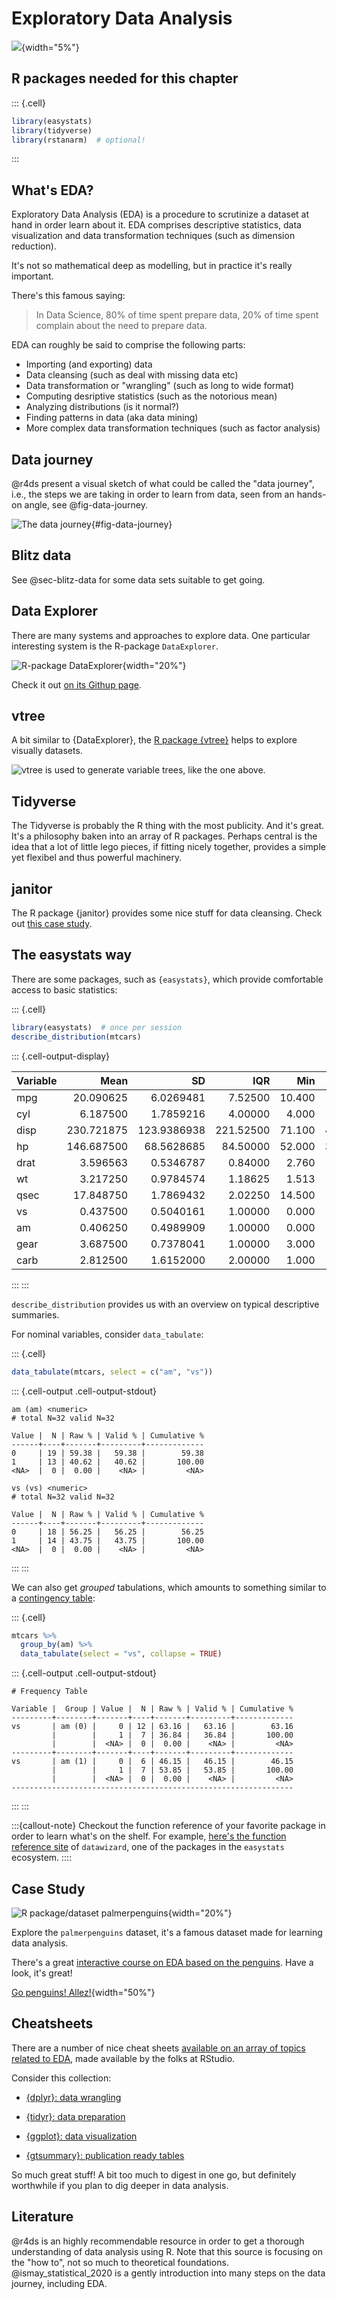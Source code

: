 # Exploratory Data Analysis

![](img/stern.png){width="5%"}



## R packages needed for this chapter


::: {.cell}

```{.r .cell-code}
library(easystats)
library(tidyverse)
library(rstanarm)  # optional!
```
:::




## What's EDA?


Exploratory Data Analysis (EDA) is a procedure to scrutinize a dataset at hand in order learn about it. EDA comprises descriptive statistics, data visualization and data transformation techniques (such as dimension reduction).

It's not so mathematical deep as modelling, but in practice it's really important.

There's this famous saying:

> In Data Science, 80% of time spent prepare data, 20% of time spent complain about the need to prepare data.

EDA can roughly be said to comprise the following parts:

-   Importing (and exporting) data
-   Data cleansing (such as deal with missing data etc)
-   Data transformation or "wrangling" (such as long to wide format)
-   Computing desriptive statistics (such as the notorious mean)
-   Analyzing distributions (is it normal?)
-   Finding patterns in data (aka data mining)
-   More complex data transformation techniques (such as factor analysis)




## Data journey

@r4ds present a visual sketch of what could be called the "data journey",
i.e., the steps we are taking in order to learn from data, seen from an hands-on angle,
see @fig-data-journey.

![The data journey](img/data-journey.png){#fig-data-journey}


## Blitz data


See @sec-blitz-data for some data sets suitable to get going.


## Data Explorer

There are many systems and approaches to explore data. One particular interesting system is the R-package `DataExplorer`.

![R-package DataExplorer](img/dataexplorer-logo.png){width="20%"}

Check it out [on its Githup page](http://boxuancui.github.io/DataExplorer/).

## vtree

A bit similar to {DataExplorer}, the [R package {vtree}](https://nbarrowman.github.io/vtree) helps to explore visually datasets.

![vtree is used to generate variable trees, like the one above.](img/vtree-vertical.png)

## Tidyverse

The Tidyverse is probably the R thing with the most publicity. And it's great. It's a philosophy baken into an array of R packages. Perhaps central is the idea that a lot of little lego pieces, if fitting nicely together, provides a simple yet flexibel and thus powerful machinery.

## janitor

The R package {janitor} provides some nice stuff for data cleansing. Check out [this case study](https://www.exploringdata.org/post/how-to-clean-data-janitor-package/).


## The easystats way

There are some packages, such as `{easystats}`, which provide comfortable access to basic statistics:


::: {.cell}

```{.r .cell-code}
library(easystats)  # once per session
describe_distribution(mtcars)
```

::: {.cell-output-display}
<div class="kable-table">

|Variable |       Mean|          SD|       IQR|    Min|     Max|   Skewness|   Kurtosis|  n| n_Missing|
|:--------|----------:|-----------:|---------:|------:|-------:|----------:|----------:|--:|---------:|
|mpg      |  20.090625|   6.0269481|   7.52500| 10.400|  33.900|  0.6723771| -0.0220063| 32|         0|
|cyl      |   6.187500|   1.7859216|   4.00000|  4.000|   8.000| -0.1922609| -1.7627939| 32|         0|
|disp     | 230.721875| 123.9386938| 221.52500| 71.100| 472.000|  0.4202331| -1.0675234| 32|         0|
|hp       | 146.687500|  68.5628685|  84.50000| 52.000| 335.000|  0.7994067|  0.2752116| 32|         0|
|drat     |   3.596563|   0.5346787|   0.84000|  2.760|   4.930|  0.2927802| -0.4504325| 32|         0|
|wt       |   3.217250|   0.9784574|   1.18625|  1.513|   5.424|  0.4659161|  0.4165947| 32|         0|
|qsec     |  17.848750|   1.7869432|   2.02250| 14.500|  22.900|  0.4063466|  0.8649307| 32|         0|
|vs       |   0.437500|   0.5040161|   1.00000|  0.000|   1.000|  0.2645418| -2.0632731| 32|         0|
|am       |   0.406250|   0.4989909|   1.00000|  0.000|   1.000|  0.4008089| -1.9665503| 32|         0|
|gear     |   3.687500|   0.7378041|   1.00000|  3.000|   5.000|  0.5823086| -0.8952916| 32|         0|
|carb     |   2.812500|   1.6152000|   2.00000|  1.000|   8.000|  1.1570911|  2.0200593| 32|         0|

</div>
:::
:::



`describe_distribution` provides us with an overview on typical descriptive summaries.


For nominal variables, consider `data_tabulate`:


::: {.cell}

```{.r .cell-code}
data_tabulate(mtcars, select = c("am", "vs"))
```

::: {.cell-output .cell-output-stdout}
```
am (am) <numeric>
# total N=32 valid N=32

Value |  N | Raw % | Valid % | Cumulative %
------+----+-------+---------+-------------
0     | 19 | 59.38 |   59.38 |        59.38
1     | 13 | 40.62 |   40.62 |       100.00
<NA>  |  0 |  0.00 |    <NA> |         <NA>

vs (vs) <numeric>
# total N=32 valid N=32

Value |  N | Raw % | Valid % | Cumulative %
------+----+-------+---------+-------------
0     | 18 | 56.25 |   56.25 |        56.25
1     | 14 | 43.75 |   43.75 |       100.00
<NA>  |  0 |  0.00 |    <NA> |         <NA>
```
:::
:::



We can also get *grouped* tabulations,
which amounts to something similar to a [contingency table](https://en.wikipedia.org/wiki/Contingency_table):



::: {.cell}

```{.r .cell-code}
mtcars %>% 
  group_by(am) %>% 
  data_tabulate(select = "vs", collapse = TRUE)
```

::: {.cell-output .cell-output-stdout}
```
# Frequency Table

Variable |  Group | Value |  N | Raw % | Valid % | Cumulative %
---------+--------+-------+----+-------+---------+-------------
vs       | am (0) |     0 | 12 | 63.16 |   63.16 |        63.16
         |        |     1 |  7 | 36.84 |   36.84 |       100.00
         |        |  <NA> |  0 |  0.00 |    <NA> |         <NA>
---------+--------+-------+----+-------+---------+-------------
vs       | am (1) |     0 |  6 | 46.15 |   46.15 |        46.15
         |        |     1 |  7 | 53.85 |   53.85 |       100.00
         |        |  <NA> |  0 |  0.00 |    <NA> |         <NA>
---------------------------------------------------------------
```
:::
:::





:::{callout-note}
Checkout the function reference of your favorite package in order to learn what's on the shelf.
For example, [here's the function reference site](https://easystats.github.io/datawizard/reference/index.html) of `datawizard`, one of the packages in the `easystats` ecosystem.
::::

## Case Study

![R package/dataset palmerpenguins](img/palmerpenguins-logo.png){width="20%"}

Explore the `palmerpenguins` dataset, it's a famous dataset made for learning data analysis.

There's a great [interactive course on EDA based on the penguins](https://allisonhorst.shinyapps.io/dplyr-learnr/#section-welcome). Have a look, it's great!




[Go penguins! Allez!](https://media.giphy.com/media/3og0IO5z8Rd30ktV6g/giphy.gif){width="50%"}

## Cheatsheets

There are a number of nice cheat sheets [available on an array of topics related to EDA](https://www.rstudio.com/resources/cheatsheets/), made available by the folks at RStudio.


Consider this collection:

- [{dplyr}: data wrangling](https://raw.githubusercontent.com/rstudio/cheatsheets/main/pngs/data-transformation.png)

- [{tidyr}: data preparation](https://raw.githubusercontent.com/rstudio/cheatsheets/main/pngs/tidyr.png)

- [{ggplot}: data visualization](https://raw.githubusercontent.com/rstudio/cheatsheets/main/pngs/data-visualization.png)

- [{gtsummary}: publication ready tables](https://raw.githubusercontent.com/rstudio/cheatsheets/main/pngs/gtsummary.png)


So much great stuff! A bit too much to digest in one go, 
but definitely worthwhile if you plan to dig deeper in data analysis.



## Literature

@r4ds is an highly recommendable resource in order to get a thorough understanding of data analysis using R. Note that this source is focusing on the "how to", not so much to theoretical foundations.
@ismay_statistical_2020 is a gently introduction into many steps on the data journey, including EDA.


